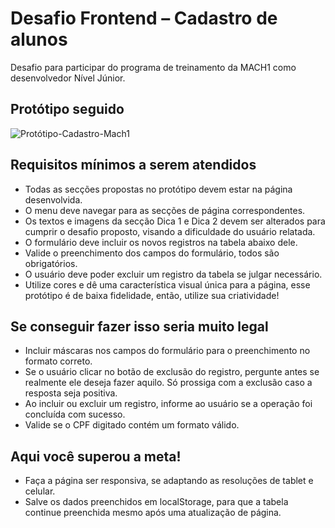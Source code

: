 # Desafio Frontend – Cadastro de alunos

Desafio para participar do programa de treinamento da MACH1 como desenvolvedor Nível Júnior.

## Protótipo seguido

![Protótipo-Cadastro-Mach1](https://user-images.githubusercontent.com/93055468/171873828-c529f0bd-eaaa-4bfe-8fae-042112a39588.jpg)

## Requisitos mínimos a serem atendidos

- Todas as secções propostas no protótipo devem estar na página desenvolvida.
- O menu deve navegar para as secções de página correspondentes.
- Os textos e imagens da secção Dica 1 e Dica 2 devem ser alterados para cumprir o desafio proposto, visando a dificuldade do usuário relatada.
- O formulário deve incluir os novos registros na tabela abaixo dele.
- Valide o preenchimento dos campos do formulário, todos são obrigatórios.
- O usuário deve poder excluir um registro da tabela se julgar necessário.
- Utilize cores e dê uma característica visual única para a página, esse protótipo é de baixa fidelidade, então, utilize sua criatividade!

## Se conseguir fazer isso seria muito legal

- Incluir máscaras nos campos do formulário para o preenchimento no formato correto.
- Se o usuário clicar no botão de exclusão do registro, pergunte antes se realmente ele deseja fazer aquilo. Só prossiga com a exclusão caso a resposta seja positiva.
- Ao incluir ou excluir um registro, informe ao usuário se a operação foi concluída com sucesso.
- Valide se o CPF digitado contém um formato válido.

## Aqui você superou a meta!

- Faça a página ser responsiva, se adaptando as resoluções de tablet e celular.
- Salve os dados preenchidos em localStorage, para que a tabela continue preenchida mesmo após uma atualização de página.
